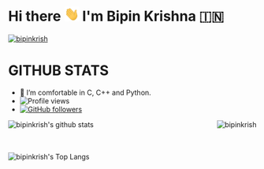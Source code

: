 # Hi there <img src="https://raw.githubusercontent.com/ABSphreak/ABSphreak/master/gifs/Hi.gif" width="30px"> I'm Bipin Krishna 🇮🇳
<p align="centre"> <a href="https://github.com/bipinkrish"><img src="https://github-profile-trophy.vercel.app/?username=bipinkrish&no-bg=true" alt="bipinkrish" /></a> </p>

# GITHUB STATS
- 🌱 I’m comfortable in C, C++ and Python.
- ![Profile views](https://gpvc.arturio.dev/bipinkrish)
- [![GitHub followers](https://img.shields.io/github/followers/bipinkrish.svg?style=social&label=Follow&maxAge=2592000)](https://github.com/bipinkrish?tab=followers)

<p>
 <a href="https://github.com/bipinkrishhandle-path-oz">
 <img width="50%" align="left" alt="bipinkrish's github stats" src="https://github-readme-stats.vercel.app/api?username=bipinkrish&theme=nightowl&show_icons=true&count_private=true&hide_border=true" /> </a> </p>

<p><img align="right" src="https://github-readme-streak-stats.herokuapp.com/?user=bipinkrish&theme=nightowl&show_icons=true&hide_border=true" alt="bipinkrish" /></p> 

<br><br><br>

<p> <a href="https://github.com/bipinkrish/handle-path-oz">
<img align="left" alt="bipinkrish's Top Langs" src="https://github-readme-stats.vercel.app/api/top-langs/?username=bipinkrish&theme=nightowl&show_icons=true&hide_border=true" /> </a> </p>
